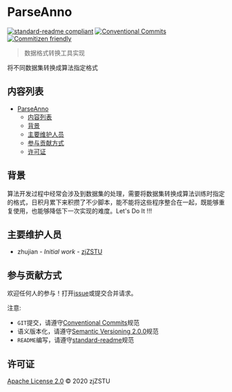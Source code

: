 # ParseAnno

[![standard-readme compliant](https://img.shields.io/badge/standard--readme-OK-green.svg?style=flat-square)](https://github.com/RichardLitt/standard-readme) [![Conventional Commits](https://img.shields.io/badge/Conventional%20Commits-1.0.0-yellow.svg)](https://conventionalcommits.org) [![Commitizen friendly](https://img.shields.io/badge/commitizen-friendly-brightgreen.svg)](http://commitizen.github.io/cz-cli/)

> 数据格式转换工具实现

将不同数据集转换成算法指定格式

## 内容列表

- [ParseAnno](#parseanno)
  - [内容列表](#内容列表)
  - [背景](#背景)
  - [主要维护人员](#主要维护人员)
  - [参与贡献方式](#参与贡献方式)
  - [许可证](#许可证)

## 背景

算法开发过程中经常会涉及到数据集的处理，需要将数据集转换成算法训练时指定的格式，日积月累下来积攒了不少脚本，能不能将这些程序整合在一起，既能够重复使用，也能够降低下一次实现的难度。Let's Do It !!!

## 主要维护人员

* zhujian - *Initial work* - [zjZSTU](https://github.com/zjZSTU)

## 参与贡献方式

欢迎任何人的参与！打开[issue](https://github.com/zjZSTU/ParseAnno/issues)或提交合并请求。

注意:

* `GIT`提交，请遵守[Conventional Commits](https://www.conventionalcommits.org/en/v1.0.0-beta.4/)规范
* 语义版本化，请遵守[Semantic Versioning 2.0.0](https://semver.org)规范
* `README`编写，请遵守[standard-readme](https://github.com/RichardLitt/standard-readme)规范

## 许可证

[Apache License 2.0](LICENSE) © 2020 zjZSTU
